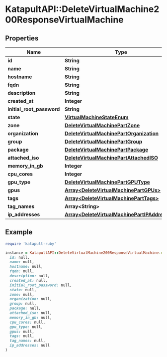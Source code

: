 # KatapultAPI::DeleteVirtualMachine200ResponseVirtualMachine

## Properties

| Name | Type | Description | Notes |
| ---- | ---- | ----------- | ----- |
| **id** | **String** |  | [optional] |
| **name** | **String** |  | [optional] |
| **hostname** | **String** |  | [optional] |
| **fqdn** | **String** |  | [optional] |
| **description** | **String** |  | [optional] |
| **created_at** | **Integer** |  | [optional] |
| **initial_root_password** | **String** |  | [optional] |
| **state** | [**VirtualMachineStateEnum**](VirtualMachineStateEnum.md) |  | [optional] |
| **zone** | [**DeleteVirtualMachinePartZone**](DeleteVirtualMachinePartZone.md) |  | [optional] |
| **organization** | [**DeleteVirtualMachinePartOrganization**](DeleteVirtualMachinePartOrganization.md) |  | [optional] |
| **group** | [**DeleteVirtualMachinePartGroup**](DeleteVirtualMachinePartGroup.md) |  | [optional] |
| **package** | [**DeleteVirtualMachinePartPackage**](DeleteVirtualMachinePartPackage.md) |  | [optional] |
| **attached_iso** | [**DeleteVirtualMachinePartAttachedISO**](DeleteVirtualMachinePartAttachedISO.md) |  | [optional] |
| **memory_in_gb** | **Integer** |  | [optional] |
| **cpu_cores** | **Integer** |  | [optional] |
| **gpu_type** | [**DeleteVirtualMachinePartGPUType**](DeleteVirtualMachinePartGPUType.md) |  | [optional] |
| **gpus** | [**Array&lt;DeleteVirtualMachinePartGPUs&gt;**](DeleteVirtualMachinePartGPUs.md) |  | [optional] |
| **tags** | [**Array&lt;DeleteVirtualMachinePartTags&gt;**](DeleteVirtualMachinePartTags.md) |  | [optional] |
| **tag_names** | **Array&lt;String&gt;** |  | [optional] |
| **ip_addresses** | [**Array&lt;DeleteVirtualMachinePartIPAddresses&gt;**](DeleteVirtualMachinePartIPAddresses.md) |  | [optional] |

## Example

```ruby
require 'katapult-ruby'

instance = KatapultAPI::DeleteVirtualMachine200ResponseVirtualMachine.new(
  id: null,
  name: null,
  hostname: null,
  fqdn: null,
  description: null,
  created_at: null,
  initial_root_password: null,
  state: null,
  zone: null,
  organization: null,
  group: null,
  package: null,
  attached_iso: null,
  memory_in_gb: null,
  cpu_cores: null,
  gpu_type: null,
  gpus: null,
  tags: null,
  tag_names: null,
  ip_addresses: null
)
```

